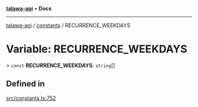 [**talawa-api**](../../README.md) • **Docs**

***

[talawa-api](../../modules.md) / [constants](../README.md) / RECURRENCE\_WEEKDAYS

# Variable: RECURRENCE\_WEEKDAYS

\> `const` **RECURRENCE\_WEEKDAYS**: `string`[]

## Defined in

[src/constants.ts:752](https://github.com/PalisadoesFoundation/talawa-api/blob/1f38da5423898626c6ebfa24896a9c3d008195c6/src/constants.ts#L752)

